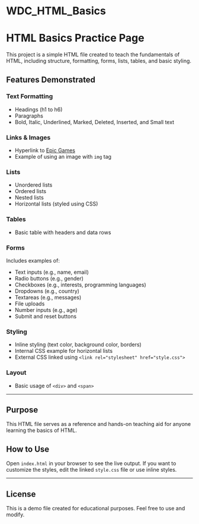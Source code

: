 # WDC_HTML_Basics
# HTML Basics Practice Page

This project is a simple HTML file created to teach the fundamentals of HTML, including structure, formatting, forms, lists, tables, and basic styling.

## Features Demonstrated

### Text Formatting
- Headings (h1 to h6)
- Paragraphs
- Bold, Italic, Underlined, Marked, Deleted, Inserted, and Small text

### Links & Images
- Hyperlink to [Epic Games](https://store.epicgames.com/en-US/)
- Example of using an image with `img` tag

### Lists
- Unordered lists
- Ordered lists
- Nested lists
- Horizontal lists (styled using CSS)

### Tables
- Basic table with headers and data rows

### Forms
Includes examples of:
- Text inputs (e.g., name, email)
- Radio buttons (e.g., gender)
- Checkboxes (e.g., interests, programming languages)
- Dropdowns (e.g., country)
- Textareas (e.g., messages)
- File uploads
- Number inputs (e.g., age)
- Submit and reset buttons

### Styling
- Inline styling (text color, background color, borders)
- Internal CSS example for horizontal lists
- External CSS linked using `<link rel="stylesheet" href="style.css">`

### Layout
- Basic usage of `<div>` and `<span>`

---

## Purpose

This HTML file serves as a reference and hands-on teaching aid for anyone learning the basics of HTML.

## How to Use
Open `index.html` in your browser to see the live output.
If you want to customize the styles, edit the linked `style.css` file or use inline styles.

---

## License
This is a demo file created for educational purposes. Feel free to use and modify.